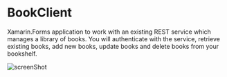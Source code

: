 # BookClient
Xamarin.Forms application to work with an existing REST service which manages a library of books. You will authenticate with the service, retrieve existing books, add new books, update books and delete books from your bookshelf.

<img source="Books.PNG" alt="screenShot">
